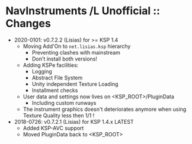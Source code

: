 # NavInstruments /L Unofficial :: Changes

* 2020-0101: v0.7.2.2 (Lisias) for >= KSP 1.4
	+ Moving Add'On to `net.lisias.ksp` hierarchy
		- Preventing clashes with mainstream
		- Don't install both versions!
	+ Adding KSPe facilities:
		- Logging
		- Abstract File System
		- Unity independent Texture Loading
		- Installment checks
	+ User data and settings now lives on <KSP_ROOT>/PluginData
		- Including custom runways
	+ The instrument graphics doesn't deteriorates anymore when using Texture Quality less then 1/1 !
* 2018-0726: v0.7.2.1 (Lisias) for KSP 1.4.x LATEST
	+ Added KSP-AVC support
	+ Moved PluginData back to <KSP_ROOT> 

